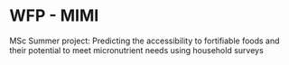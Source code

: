 # WFP - MIMI
MSc Summer project:
Predicting the accessibility to fortifiable foods and their potential to meet micronutrient needs using household surveys
